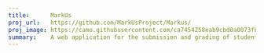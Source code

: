 ```yaml
---
title:      MarkUs
proj_url:   https://github.com/MarkUsProject/Markus/
proj_image: https://camo.githubusercontent.com/ca7454258eab9cbd0a0073fbc6216d4709c5e46c/687474703a2f2f6d61726b757370726f6a6563742e6f72672f696d672f6d61726b75735f6c6f676f5f6269672e706e67
summary:    A web application for the submission and grading of student programming assignments. MarkUs provides TAs with simple tools that will help them to give high quality feedback to students.
---
```

